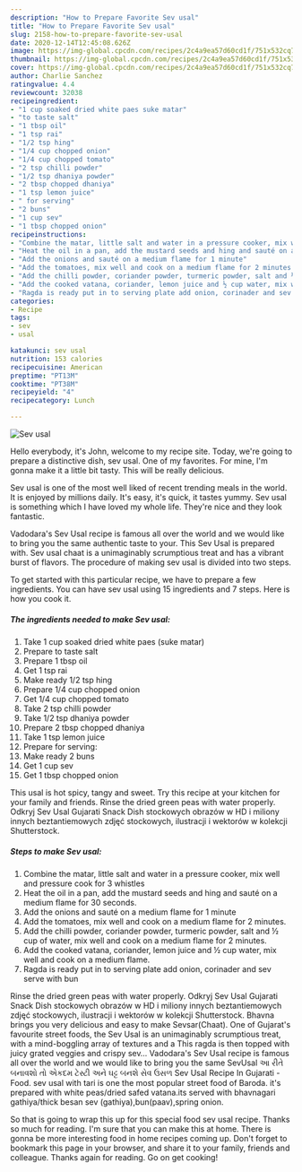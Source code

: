 ```yaml
---
description: "How to Prepare Favorite Sev usal"
title: "How to Prepare Favorite Sev usal"
slug: 2158-how-to-prepare-favorite-sev-usal
date: 2020-12-14T12:45:08.626Z
image: https://img-global.cpcdn.com/recipes/2c4a9ea57d60cd1f/751x532cq70/sev-usal-recipe-main-photo.jpg
thumbnail: https://img-global.cpcdn.com/recipes/2c4a9ea57d60cd1f/751x532cq70/sev-usal-recipe-main-photo.jpg
cover: https://img-global.cpcdn.com/recipes/2c4a9ea57d60cd1f/751x532cq70/sev-usal-recipe-main-photo.jpg
author: Charlie Sanchez
ratingvalue: 4.4
reviewcount: 32038
recipeingredient:
- "1 cup soaked dried white paes suke matar"
- "to taste salt"
- "1 tbsp oil"
- "1 tsp rai"
- "1/2 tsp hing"
- "1/4 cup chopped onion"
- "1/4 cup chopped tomato"
- "2 tsp chilli powder"
- "1/2 tsp dhaniya powder"
- "2 tbsp chopped dhaniya"
- "1 tsp lemon juice"
- " for serving"
- "2 buns"
- "1 cup sev"
- "1 tbsp chopped onion"
recipeinstructions:
- "Combine the matar, little salt and water in a pressure cooker, mix well and pressure cook for 3 whistles"
- "Heat the oil in a pan, add the mustard seeds and hing and sauté on a medium flame for 30 seconds."
- "Add the onions and sauté on a medium flame for 1 minute"
- "Add the tomatoes, mix well and cook on a medium flame for 2 minutes."
- "Add the chilli powder, coriander powder, turmeric powder, salt and ½ cup of water, mix well and cook on a medium flame for 2 minutes."
- "Add the cooked vatana, coriander, lemon juice and ½ cup water, mix well and cook on a medium flame."
- "Ragda is ready put in to serving plate add onion, corinader and sev serve with bun"
categories:
- Recipe
tags:
- sev
- usal

katakunci: sev usal 
nutrition: 153 calories
recipecuisine: American
preptime: "PT13M"
cooktime: "PT38M"
recipeyield: "4"
recipecategory: Lunch

---
```



![Sev usal](https://img-global.cpcdn.com/recipes/2c4a9ea57d60cd1f/751x532cq70/sev-usal-recipe-main-photo.jpg)

Hello everybody, it's John, welcome to my recipe site. Today, we're going to prepare a distinctive dish, sev usal. One of my favorites. For mine, I'm gonna make it a little bit tasty. This will be really delicious.

Sev usal is one of the most well liked of recent trending meals in the world. It is enjoyed by millions daily. It's easy, it's quick, it tastes yummy. Sev usal is something which I have loved my whole life. They're nice and they look fantastic.

Vadodara&#39;s Sev Usal recipe is famous all over the world and we would like to bring you the same authentic taste to your. This Sev Usal is prepared with. Sev usal chaat is a unimaginably scrumptious treat and has a vibrant burst of flavors. The procedure of making sev usal is divided into two steps.


To get started with this particular recipe, we have to prepare a few ingredients. You can have sev usal using 15 ingredients and 7 steps. Here is how you cook it.

<!--inarticleads1-->

##### The ingredients needed to make Sev usal:

1. Take 1 cup soaked dried white paes (suke matar)
1. Prepare to taste salt
1. Prepare 1 tbsp oil
1. Get 1 tsp rai
1. Make ready 1/2 tsp hing
1. Prepare 1/4 cup chopped onion
1. Get 1/4 cup chopped tomato
1. Take 2 tsp chilli powder
1. Take 1/2 tsp dhaniya powder
1. Prepare 2 tbsp chopped dhaniya
1. Take 1 tsp lemon juice
1. Prepare  for serving:
1. Make ready 2 buns
1. Get 1 cup sev
1. Get 1 tbsp chopped onion


This usal is hot spicy, tangy and sweet. Try this recipe at your kitchen for your family and friends. Rinse the dried green peas with water properly. Odkryj Sev Usal Gujarati Snack Dish stockowych obrazów w HD i miliony innych beztantiemowych zdjęć stockowych, ilustracji i wektorów w kolekcji Shutterstock. 

<!--inarticleads2-->

##### Steps to make Sev usal:

1. Combine the matar, little salt and water in a pressure cooker, mix well and pressure cook for 3 whistles
1. Heat the oil in a pan, add the mustard seeds and hing and sauté on a medium flame for 30 seconds.
1. Add the onions and sauté on a medium flame for 1 minute
1. Add the tomatoes, mix well and cook on a medium flame for 2 minutes.
1. Add the chilli powder, coriander powder, turmeric powder, salt and ½ cup of water, mix well and cook on a medium flame for 2 minutes.
1. Add the cooked vatana, coriander, lemon juice and ½ cup water, mix well and cook on a medium flame.
1. Ragda is ready put in to serving plate add onion, corinader and sev serve with bun


Rinse the dried green peas with water properly. Odkryj Sev Usal Gujarati Snack Dish stockowych obrazów w HD i miliony innych beztantiemowych zdjęć stockowych, ilustracji i wektorów w kolekcji Shutterstock. Bhavna brings you very delicious and easy to make Sevsar(Chaat). One of Gujarat&#39;s favourite street foods, the Sev Usal is an unimaginably scrumptious treat, with a mind-boggling array of textures and a This ragda is then topped with juicy grated veggies and crispy sev… Vadodara&#39;s Sev Usal recipe is famous all over the world and we would like to bring you the same SevUsal આ રીતે બનાવશો તો એકદમ ટેસ્ટી અને ઘટ્ટ બનશે સેવ ઉસળ Sev Usal Recipe In Gujarati - Food. sev usal with tari is one the most popular street food of Baroda. it&#39;s prepared with white peas/dried safed vatana.its served with bhavnagari gathiya/thick besan sev (gathiya),bun(paav),spring onion. 

So that is going to wrap this up for this special food sev usal recipe. Thanks so much for reading. I'm sure that you can make this at home. There is gonna be more interesting food in home recipes coming up. Don't forget to bookmark this page in your browser, and share it to your family, friends and colleague. Thanks again for reading. Go on get cooking!
